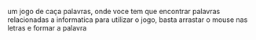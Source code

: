 um jogo de caça palavras, onde voce tem que encontrar palavras relacionadas a informatica
para utilizar o jogo, basta arrastar o mouse nas letras e formar a palavra
